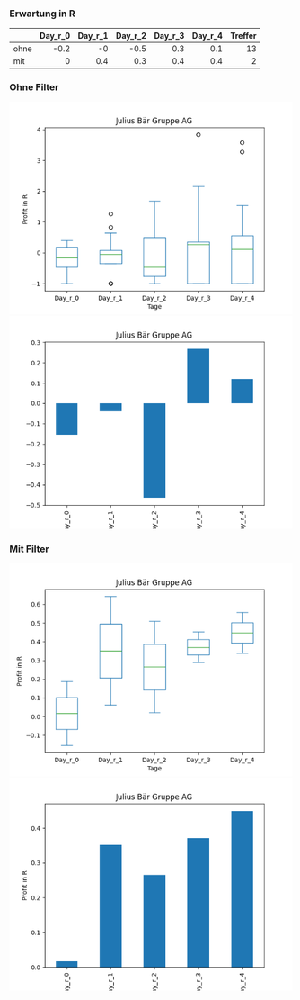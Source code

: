 ### Erwartung in R
|      |   Day_r_0 |   Day_r_1 |   Day_r_2 |   Day_r_3 |   Day_r_4 |   Treffer |
|:-----|----------:|----------:|----------:|----------:|----------:|----------:|
| ohne |      -0.2 |      -0   |      -0.5 |       0.3 |       0.1 |        13 |
| mit  |       0   |       0.4 |       0.3 |       0.4 |       0.4 |         2 |

### Ohne Filter
![image info](./data/JBAXY_box_all.png)
![image info](./data/JBAXY_median_all.png)

### Mit Filter
![image info](./data/JBAXY_box_filtered.png)
![image info](./data/JBAXY_median_filtered.png)